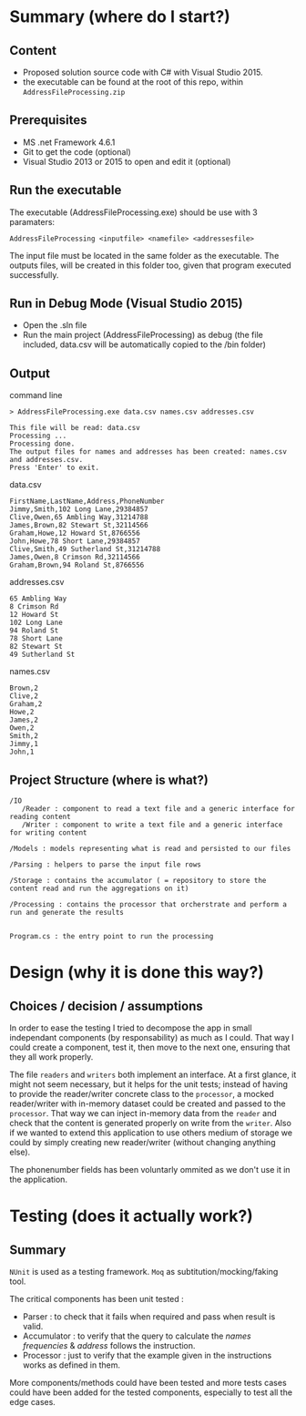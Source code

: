 # Summary (where do I start?)

## Content

* Proposed solution source code with C# with Visual Studio 2015.
* the executable can be found at the root of this repo, within `AddressFileProcessing.zip`  	

## Prerequisites

* MS .net Framework 4.6.1
* Git to get the code (optional)
* Visual Studio 2013 or 2015 to open and edit it (optional)

## Run the executable

The executable (AddressFileProcessing.exe) should be use with 3 paramaters: 

```
AddressFileProcessing <inputfile> <namefile> <addressesfile>
```

The input file must be located in the same folder as the executable. The outputs files, will be created in this folder too, given that program executed successfully.

## Run in Debug Mode (Visual Studio 2015)

* Open the .sln file
* Run the main project (AddressFileProcessing) as debug (the file included, data.csv will be automatically copied to the /bin folder)

## Output

command line
```
> AddressFileProcessing.exe data.csv names.csv addresses.csv

This file will be read: data.csv
Processing ...
Processing done.
The output files for names and addresses has been created: names.csv and addresses.csv.
Press 'Enter' to exit.
```

data.csv
```
FirstName,LastName,Address,PhoneNumber
Jimmy,Smith,102 Long Lane,29384857
Clive,Owen,65 Ambling Way,31214788
James,Brown,82 Stewart St,32114566
Graham,Howe,12 Howard St,8766556
John,Howe,78 Short Lane,29384857
Clive,Smith,49 Sutherland St,31214788
James,Owen,8 Crimson Rd,32114566
Graham,Brown,94 Roland St,8766556
```

addresses.csv
```
65 Ambling Way
8 Crimson Rd
12 Howard St
102 Long Lane
94 Roland St
78 Short Lane
82 Stewart St
49 Sutherland St
```

names.csv
```
Brown,2
Clive,2
Graham,2
Howe,2
James,2
Owen,2
Smith,2
Jimmy,1
John,1
```


## Project Structure (where is what?)
```
/IO
   /Reader : component to read a text file and a generic interface for reading content
   /Writer : component to write a text file and a generic interface for writing content

/Models : models representing what is read and persisted to our files 

/Parsing : helpers to parse the input file rows
  
/Storage : contains the accumulator ( = repository to store the content read and run the aggregations on it)

/Processing : contains the processor that orcherstrate and perform a run and generate the results


Program.cs : the entry point to run the processing
```

# Design (why it is done this way?)

## Choices / decision / assumptions

In order to ease the testing I tried to decompose the app in small independant components (by responsability) as much as I could. 
That way I could create a component, test it, then move to the next one, ensuring that they all work properly.

The file `readers` and `writers` both implement an interface. At a first glance, it might not seem necessary, but it
helps for the unit tests; instead of having to provide the reader/writer concrete class to the `processor`, a mocked reader/writer 
with in-memory dataset could be created and passed to the `processor`. That way we can inject in-memory data from the `reader` and 
check that the content is generated properly on write from the `writer`. Also if we wanted to extend this application to use others 
medium of storage we could by simply creating new reader/writer (without changing anything else).

The phonenumber fields has been voluntarly ommited as we don't use it in the application.


# Testing (does it actually work?)

## Summary

`NUnit` is used as a testing framework. 
`Moq` as subtitution/mocking/faking tool.

The critical components has been unit tested :

* Parser : to check that it fails when required and pass when result is valid.
* Accumulator : to verify that the query to calculate the _names frequencies_ & _address_ follows the instruction.
* Processor : just to verify that the example given in the instructions works as defined in them.

More components/methods could have been tested and more tests cases could have been added for the tested components, especially to test all the edge cases.